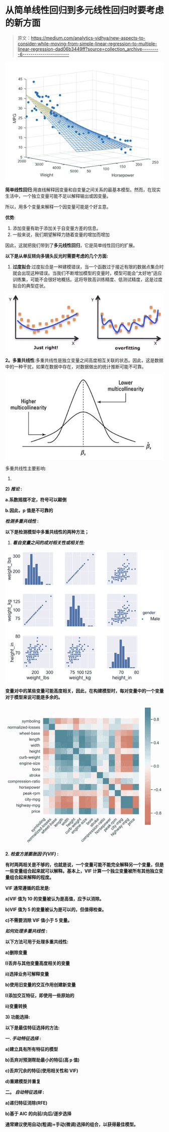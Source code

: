 # 从简单线性回归到多元线性回归时要考虑的新方面

> 原文：<https://medium.com/analytics-vidhya/new-aspects-to-consider-while-moving-from-simple-linear-regression-to-multiple-linear-regression-dad06b3449ff?source=collection_archive---------6----------------------->

![](img/bd1156936f1d69f837c312125ddb05ce.png)

**简单线性回归**:用直线解释因变量和自变量之间关系的最基本模型。然而，在现实生活中，一个独立变量可能不足以解释输出或因变量。

所以，用多个变量来解释一个因变量可能是个好主意。

**优势**:

1.  添加变量有助于添加关于自变量方差的信息。
2.  一般来说，我们期望解释力随着变量的增加而增加

因此，这就把我们带到了**多元线性回归**，它是简单线性回归的扩展。

**以下是从单反转向多镜头反光时需要考虑的几个方面:**

1.  **过度拟合**:过度拟合是一种建模错误，当一个函数过于接近有限的数据点集合时就会出现这种错误。当我们不断增加模型的变量时，模型可能会“太好地”适应训练集，可能不会很好地概括。这将导致高训练精度、低测试精度，这是过度拟合的典型症状。

![](img/b65225704b43160395e4332b43bb0110.png)

**2。多重共线性**:多重共线性是独立变量之间高度相互关联的状态。因此，这是数据中的一种干扰，如果在数据中存在，对数据做出的统计推断可能不可靠。

![](img/01977a9124900908635392d35a6e39a6.png)

多重共线性主要影响:

1)

**2) ***推论*** :**

**a.系数摇摆不定，符号可以颠倒**

**b.因此，p 值是不可靠的**

*****检测多重共线性*** :**

**以下是检测模型中多重共线性的两种方法；**

1.  *****看自变量之间的成对相关性或相关性:*****

**![](img/2bc6acaf38755309d9be7e2612477f16.png)**

**变量对中的某些变量可能高度相关，因此，在构建模型时，每对变量中的一个变量对于模型来说可能是多余的。**

**![](img/bc05719e687efe83916cf2c6ae24a7b8.png)**

**2. ***检查方差膨胀因子(VIF)* :****

**有时两两相关是不够的，也就是说，一个变量可能不能完全解释另一个变量，但是一些变量组合起来就可以解释。基本上，VIF 计算一个独立变量被所有其他独立变量组合起来解释的程度。**

**VIF 通常遵循的启发是:**

**a)VIF 值为 10 的变量被认为是高值，应予以消除。**

**b)VIF 值为 5 的变量被认为是可以的，但值得检查。**

**c)不需要消除 VIF 值小于 5 变量。**

*****如何处理多重共线性* :****

**以下方法可用于处理多重共线性:**

**a)删除变量**

**I)丢弃与其他变量高度相关的变量**

**ii)选择业务可解释变量**

**b)使用旧变量的交互作用创建新变量**

**I)添加交互特征，即使用一些原始的**

**ii)变量转换**

****3)** **功能选择:****

**以下是最佳特征选择的方法:**

**一. ***手动特征选择*** :**

**a)建立具有所有特征的模型**

**b)丢弃对预测帮助最小的特征(高 p 值)**

**c)丢弃冗余的特征(使用相关性和 VIF)**

**d)重建模型并重复**

**二。 ***自动特征选择*** :**

**a)递归特征消除(RFE)**

**b)基于 AIC 的向前/向后/逐步选择**

**通常建议使用自动(粗调)+手动(微调)选择的组合，以获得最佳模型。**